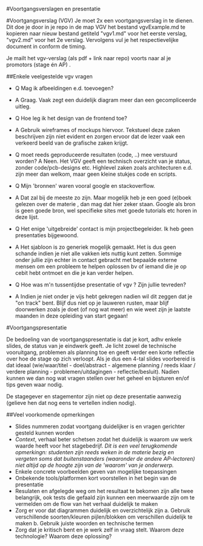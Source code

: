 #Voortgangsverslagen en presentatie 

#Voortgangsverslag (VGV)
Je moet 2x een voortgangsverslag in te dienen. Dit doe je door in je repo in de map VGV het bestand vgvExample.md te kopieren naar nieuw bestand getiteld "vgv1.md" voor het eerste verslag, "vgv2.md" voor het 2e verslag. 
Vervolgens vul je het respectievelijke document in conform de timing.

Je mailt het vgv-verslag (als pdf + link naar repo) voorts naar al je promotors (stage én AP) .

##Enkele veelgestelde vgv vragen

* Q Mag ik afbeeldingen e.d. toevoegen?
* A Graag. Vaak zegt een duidelijk diagram meer dan een gecompliceerde uitleg. 

* Q Hoe leg ik het design van de frontend toe?
* A Gebruik wireframes of mockups hiervoor. Tekstueel deze zaken beschrijven zijn niet evident en zorgen ervoor dat de lezer vaak een verkeerd beeld van de grafische zaken krijgt. 

* Q moet reeds geproduceerde resultaten (code, ..) mee verstuurd worden?
A Neen. Het VGV geeft een technisch overzicht van je status, zonder code/pcb-designs etc. Highlevel zaken zoals architecturen e.d. zijn meer dan welkom, maar geen kleine stukjes code en scripts. 

* Q Mijn 'bronnen' waren vooral google en stackoverflow. 
* A Dat zal bij de meeste zo zijn. Maar mogelijk heb je een goed (e)boek gelezen over de materie , dan mag dat hier zeker staan. Google als bron is geen goede bron, wel specifieke sites met goede tutorials etc horen in deze lijst.

* Q Het enige 'uitgebreide' contact is mijn projectbegeleider. Ik heb geen presentaties bijgewoond. 
* A Het sjabloon is zo generiek mogelijk gemaakt. Het is dus geen schande indien je niet alle vakken iets nuttig kunt zetten. Sommige onder jullie zijn echter in contact gebracht met bepaalde externe mensen om een probleem te helpen oplossen bv of iemand die je op cebit hebt ontmoet en die je kan verder helpen. 

* Q Hoe was m'n tussentijdse presentatie of vgv ? Zijn jullie tevreden?
* A Indien je niet onder je vijs hebt gekregen nadien wil dit zeggen dat je "on track" bent. Blijf dus niet op je lauweren rusten, maar blijf doorwerken zoals je doet (of nog wat meer) en wie weet zijn je laatste maanden in deze opleiding van start gegaan!

#Voortgangspresentatie

De bedoeling van de voortgangspresentatie is dat je kort, adhv enkele slides, de status van je eindwerk geeft. Je licht zowel de technische vooruitgang, problemen als planning toe en geeft verder een korte reflectie over hoe de stage op zich verloopt. Als je dus een 4-tal slides voorbereid is dat ideaal (wie/waar/titel  - doel/abstract - algemene planning / reeds klaar / verdere planning - problemen/uitdagingen -  reflectie/besluit). Nadien kunnen we dan nog wat vragen stellen over het geheel en bijsturen en/of tips geven waar nodig.

De stagegever en stagementor zijn niet op deze presentatie aanwezig (gelieve hen dat nog eens te vertellen indien nodig).

##Veel voorkomende opmerkingen
* Slides nummeren zodat voortgang duidelijker is en vragen gerichter gesteld kunnen worden
* *Context*, verhaal beter schetsen zodat het duidelijk is waarom uw werk waarde heeft voor het stagebedrijf. *Dit is een veel terugkomende opmerkingn: studenten zijn reeds weken in de materie bezig en vergeten soms dat buitenstaanders (waaronder de andere AP-lectoren) niet altijd op de hoogte zijn van de 'waarom' van je onderwerp.*
* Enkele concrete voorbeelden geven van mogelijke toepassingen
* Onbekende tools/platformen kort voorstellen in het begin van de presentatie
* Resulaten en afgelegde weg om het resultaat te bekomen zijn alle twee belangrijk, ook tests die gefaald zijn kunnen een meerwaarde zijn om te vermelden om de flow van het verhaal duidelijk te maken
* Zorg er voor dat diagrammen duidelijk en overzichtelijk zijn 
  a. Gebruik verschillende soorten/kleuren pijlen/blokken om verschillen duidelijk te maken
  b. Gebruik juiste woorden en technische termen
* Zorg dat je kritisch bent en je werk zelf in vraag stelt. Waarom deze technologie? Waarom deze oplossing?
